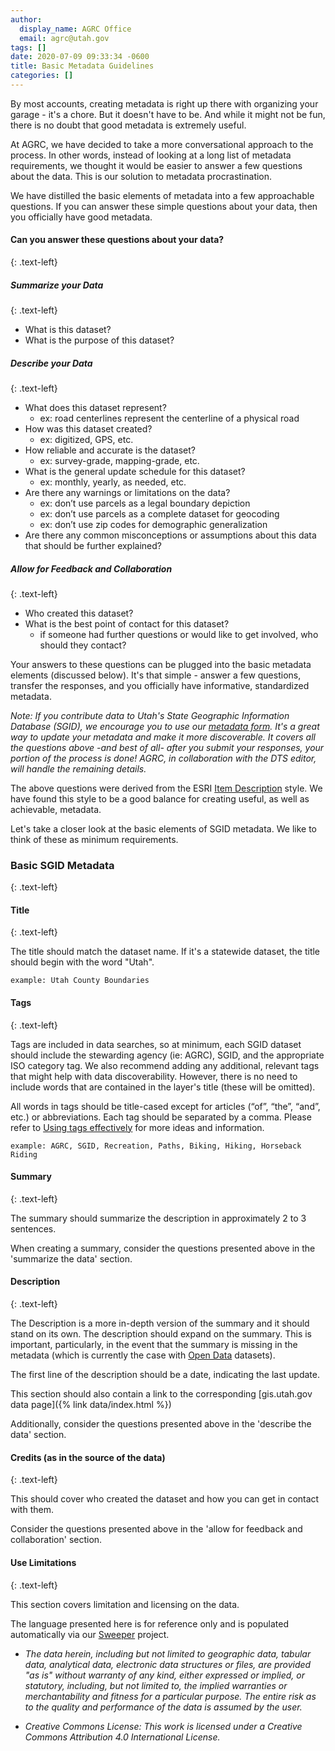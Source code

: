 ```yaml
---
author:
  display_name: AGRC Office
  email: agrc@utah.gov
tags: []
date: 2020-07-09 09:33:34 -0600
title: Basic Metadata Guidelines
categories: []
---
```


By most accounts, creating metadata is right up there with organizing your garage - it's a chore. But it doesn't have to be. And while it might not be fun, there is no doubt that good metadata is extremely useful.

At AGRC, we have decided to take a more conversational approach to the process. In other words, instead of looking at a long list of metadata requirements, we thought it would be easier to answer a few questions about the data. This is our solution to metadata procrastination.

We have distilled the basic elements of metadata into a few approachable questions. If you can answer these simple questions about your data, then you officially have good metadata.

#### Can you answer these questions about your data?
{: .text-left}

##### Summarize your Data
{: .text-left}

- What is this dataset?
- What is the purpose of this dataset?

##### Describe your Data
{: .text-left}

- What does this dataset represent?
  - ex: road centerlines represent the centerline of a physical road
- How was this dataset created?
  - ex: digitized, GPS, etc.
- How reliable and accurate is the dataset?
  - ex: survey-grade, mapping-grade, etc.
- What is the general update schedule for this dataset?
  - ex: monthly, yearly, as needed, etc.
- Are there any warnings or limitations on the data?
  - ex: don’t use parcels as a legal boundary depiction
  - ex: don’t use parcels as a complete dataset for geocoding
  - ex: don’t use zip codes for demographic generalization
- Are there any common misconceptions or assumptions about this data that should be further explained?

##### Allow for Feedback and Collaboration
{: .text-left}

- Who created this dataset?
- What is the best point of contact for this dataset?
  - if someone had further questions or would like to get involved, who should they contact?

Your answers to these questions can be plugged into the basic metadata elements (discussed below). It's that simple - answer a few questions, transfer the responses, and you officially have informative, standardized metadata.

*Note: If you contribute data to Utah's State Geographic Information Database (SGID), we encourage you to use our [metadata form](https://docs.google.com/forms/d/1u7gwdmRN-83Kh5zizi-kHRObeoNyaakM3scPkLT3zKY/edit). It's a great way to update your metadata and make it more discoverable. It covers all the questions above -and best of all- after you submit your responses, your portion of the process is done! AGRC, in collaboration with the DTS editor, will handle the remaining details.*

The above questions were derived from the ESRI [Item Description](https://desktop.arcgis.com/en/arcmap/10.7/manage-data/metadata/metadata-standards-and-styles.htm#ESRI_SECTION1_29222DC149544E89A4147541A4ACAF86) style. We have found this style to be a good balance for creating useful, as well as achievable, metadata.  

Let's take a closer look at the basic elements of SGID metadata. We like to think of these as minimum requirements.

### Basic SGID Metadata
{: .text-left}

#### Title
{: .text-left}

The title should match the dataset name. If it's a statewide dataset, the title should begin with the word "Utah".

`example: Utah County Boundaries`

#### Tags
{: .text-left}

Tags are included in data searches, so at minimum, each SGID dataset should include the stewarding agency (ie: AGRC), SGID, and the appropriate ISO category tag. We also recommend adding any additional, relevant tags that might help with data discoverability. However, there is no need to include words that are contained in the layer's title (these will be omitted).

All words in tags should be title-cased except for articles (“of”, “the”, “and”, etc.) or abbreviations. Each tag should be separated by a comma. Please refer to [Using tags effectively](https://www.esri.com/arcgis-blog/products/arcgis-online/data-management/using-tags-effectively/) for more ideas and information.

`example: AGRC, SGID, Recreation, Paths, Biking, Hiking, Horseback Riding`

#### Summary
{: .text-left}

The summary should summarize the description in approximately 2 to 3 sentences.  

When creating a summary, consider the questions presented above in the 'summarize the data' section.

#### Description
{: .text-left}

The Description is a more in-depth version of the summary and it should stand on its own. The description should expand on the summary. This is important, particularly, in the event that the summary is missing in the metadata (which is currently the case with [Open Data](https://opendata.gis.utah.gov/) datasets).

The first line of the description should be a date, indicating the last update.

This section should also contain a link to the corresponding [gis.utah.gov data page]({% link data/index.html %})

Additionally, consider the questions presented above in the 'describe the data' section.

#### Credits (as in the source of the data)
{: .text-left}

This should cover who created the dataset and how you can get in contact with them.

Consider the questions presented above in the 'allow for feedback and collaboration' section.

#### Use Limitations
{: .text-left}

This section covers limitation and licensing on the data.

The language presented here is for reference only and is populated automatically via our [Sweeper](https://github.com/agrc/sweeper) project.

- *The data herein, including but not limited to geographic data, tabular data, analytical data, electronic data structures or files, are provided "as is" without warranty of any kind, either expressed or implied, or statutory, including, but not limited to, the implied warranties or merchantability and fitness for a particular purpose. The entire risk as to the quality and performance of the data is assumed by the user.*

- *Creative Commons License: This work is licensed under a Creative Commons Attribution 4.0 International License.*
